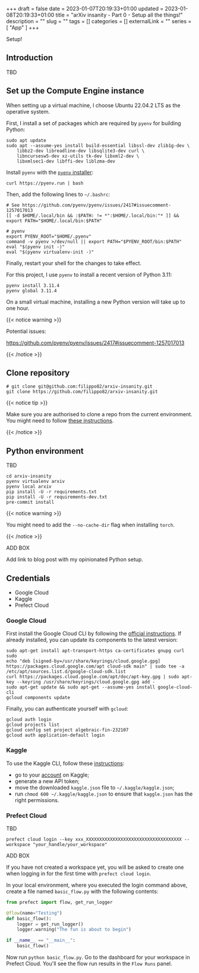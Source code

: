 +++
draft = false
date = 2023-01-07T20:19:33+01:00
updated = 2023-01-08T20:19:33+01:00
title = "arXiv insanity - Part 0 - Setup all the things!"
description = ""
slug = ""
tags = []
categories = []
externalLink = ""
series = [
    "App"
]
+++

<span class="firstcharacter">S</span>etup!

## Introduction

TBD

## Set up the Compute Engine instance

When setting up a virtual machine, I choose Ubuntu 22.04.2 LTS as the operative system.

First, I install a set of packages which are required by `pyenv` for building Python:

```shell
sudo apt update
sudo apt --assume-yes install build-essential libssl-dev zlib1g-dev \
    libbz2-dev libreadline-dev libsqlite3-dev curl \
    libncursesw5-dev xz-utils tk-dev libxml2-dev \
    libxmlsec1-dev libffi-dev liblzma-dev
```

Install `pyenv` with the [`pyenv` installer](https://github.com/pyenv/pyenv-installer):

```shell
curl https://pyenv.run | bash
```

Then, add the following lines to `~/.bashrc`:

```shell
# See https://github.com/pyenv/pyenv/issues/2417#issuecomment-1257017013
[[ -d $HOME/.local/bin && :$PATH: != *":$HOME/.local/bin:"* ]] && export PATH="$HOME/.local/bin:$PATH"

# pyenv
export PYENV_ROOT="$HOME/.pyenv"
command -v pyenv >/dev/null || export PATH="$PYENV_ROOT/bin:$PATH"
eval "$(pyenv init -)"
eval "$(pyenv virtualenv-init -)"
```

Finally, restart your shell for the changes to take effect.

For this project, I use `pyenv` to install a recent version of Python 3.11:

```shell
pyenv install 3.11.4
pyenv global 3.11.4
```

On a small virtual machine, installing a new Python version will take up to one hour.

{{< notice warning >}}

Potential issues:

https://github.com/pyenv/pyenv/issues/2417#issuecomment-1257017013

{{< /notice >}}

## Clone repository

```shell
# git clone git@github.com:filippo82/arxiv-insanity.git
git clone https://github.com/filippo82/arxiv-insanity.git
```

{{< notice tip >}}

Make sure you are authorised to clone a repo from the current environment.
You might need to follow [these instructions](https://docs.github.com/en/authentication/connecting-to-github-with-ssh/generating-a-new-ssh-key-and-adding-it-to-the-ssh-agent).

{{< /notice >}}

## Python environment

TBD

```shell
cd arxiv-insanity
pyenv virtualenv arxiv
pyenv local arxiv
pip install -U -r requirements.txt
pip install -U -r requirements-dev.txt
pre-commit install
```

{{< notice warning >}}

You might need to add the `--no-cache-dir` flag when installing `torch`.

{{< /notice >}}

ADD BOX

Add link to blog post with my opinionated Python setup.

## Credentials

* Google Cloud
* Kaggle
* Prefect Cloud

### Google Cloud

First install the Google Cloud CLI by following the [official instructions](https://cloud.google.com/sdk/docs/install#mac). If already installed, you can update its components to the latest version:

```shell
sudo apt-get install apt-transport-https ca-certificates gnupg curl sudo
echo "deb [signed-by=/usr/share/keyrings/cloud.google.gpg] https://packages.cloud.google.com/apt cloud-sdk main" | sudo tee -a /etc/apt/sources.list.d/google-cloud-sdk.list
curl https://packages.cloud.google.com/apt/doc/apt-key.gpg | sudo apt-key --keyring /usr/share/keyrings/cloud.google.gpg add -
sudo apt-get update && sudo apt-get --assume-yes install google-cloud-cli
gcloud components update
```

Finally, you can authenticate yourself with `gcloud`:

```shell
gcloud auth login
gcloud projects list
gcloud config set project algebraic-fin-232107
gcloud auth application-default login
```

### Kaggle

To use the Kaggle CLI,
follow these [instructions](https://www.kaggle.com/docs/api#getting-started-installation-&-authentication):

* go to your [account](https://www.kaggle.com/YOUR_USERNAME/account) on Kaggle;
* generate a new API token;
* move the downloaded `kaggle.json` file to `~/.kaggle/kaggle.json`;
* run `chmod 600 ~/.kaggle/kaggle.json` to ensure that `kaggle.json` has the right permissions.

### Prefect Cloud

TBD

```shell
prefect cloud login --key xxx_XXXXXXXXXXXXXXXXXXXXXXXXXXXXXXXXXXXX --workspace "your_handle/your_workspace"
```

ADD BOX

If you have not created a workspace yet, you will be asked to create one
when logging in for the first time with `prefect cloud login`.

In your local environment, where you executed the login command above,
create a file named `basic_flow.py` with the following contents:

```python
from prefect import flow, get_run_logger

@flow(name="Testing")
def basic_flow():
    logger = get_run_logger()
    logger.warning("The fun is about to begin")

if __name__ == "__main__":
    basic_flow()
```

Now run `python basic_flow.py`.
Go to the dashboard for your workspace in Prefect Cloud.
You'll see the flow run results in the `Flow Runs` panel.
